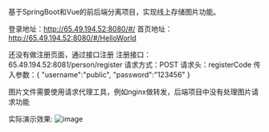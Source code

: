 基于SpringBoot和Vue的前后端分离项目，实现线上存储图片功能。

登录地址：http://65.49.194.52:8080/#/
首页地址：http://65.49.194.52:8080/#/HelloWorld

还没有做注册页面，通过接口注册
注册接口：65.49.194.52:8081/person/register
请求方式：POST
请求头：registerCode
传入参数：{
    "username":"public",
    "password":"123456"
}

图片文件需要使用请求代理工具，例如nginx做转发，后端项目中没有处理图片请求功能

实际演示效果:
![image](https://github.com/user-attachments/assets/18dda36c-eed3-4a72-b009-ac5aa3cf001e)
